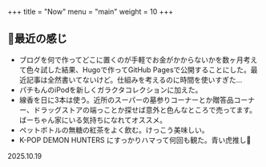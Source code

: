 +++
title = "Now"
menu = "main"
weight = 10
+++

## 🍮最近の感じ
- ブログを何で作ってどこに置くのが手軽でお金がかからないかを数ヶ月考えて色々試した結果、Hugoで作ってGitHub Pagesで公開することにした。最近記事は全然書いてないけど。仕組みを考えるのに時間を使いすぎた…
- パチもんのiPodを新しくガラクタコレクションに加えた。
- 線香を日に3本は使う。近所のスーパーの墓参りコーナーとか贈答品コーナー、ドラッグストアの端っことか探せば意外と色んなところで売ってます。ばーちゃん家にいる気持ちになれてオススメ。
- ペットボトルの無糖の紅茶をよく飲む。けっこう美味しい。
- K-POP DEMON HUNTERS にすっかりハマって何回も観た。青い虎推し🐅

2025.10.19
